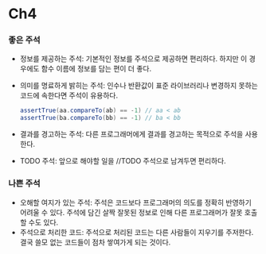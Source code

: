 # Ch4

### 좋은 주석

- 정보를 제공하는 주석: 기본적인 정보를 주석으로 제공하면 편리하다. 하지만 이 경우에도 함수 이름에 정보를 담는 편이 더 좋다.
- 의미를 명료하게 밝히는 주석: 인수나 반환값이 표준 라이브러리나 변경하지 못하는 코드에 속한다면 주석이 유용하다.
    
    ```java
    assertTrue(aa.compareTo(ab) == -1) // aa < ab
    assertTrue(ba.compareTo(bb) == -1) // ba < bb
    ```
    
- 결과를 경고하는 주석: 다른 프로그래머에게 결과를 경고하는 목적으로 주석을 사용한다.
- TODO 주석: 앞으로 해야할 일을 //TODO 주석으로 남겨두면 편리하다.

### 나쁜 주석

- 오해할 여지가 있는 주석: 주석은 코드보다 프로그래머의 의도를 정확히 반영하기 어려울 수 있다. 주석에 담긴 살짝 잘못된 정보로 인해 다른 프로그래머가 잘못 호출할 수도 있다.
- 주석으로 처리한 코드: 주석으로 처리된 코드는 다른 사람들이 지우기를 주저한다. 결국 쓸모 없는 코드들이 점차 쌓여가게 되는 것이다.